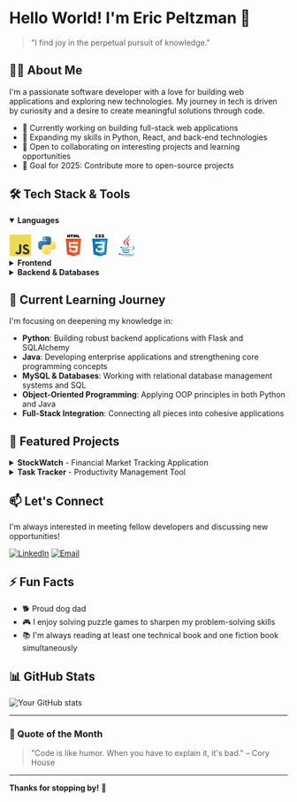 # Hello World! I'm Eric Peltzman 👋

> "I find joy in the perpetual pursuit of knowledge."

## 👨‍💻 About Me

I'm a passionate software developer with a love for building web applications and exploring new technologies. My journey in tech is driven by curiosity and a desire to create meaningful solutions through code.

- 🔭 Currently working on building full-stack web applications
- 🌱 Expanding my skills in Python, React, and back-end technologies
- 🤝 Open to collaborating on interesting projects and learning opportunities
- 🎯 Goal for 2025: Contribute more to open-source projects

## 🛠️ Tech Stack & Tools

<details open>
<summary><b>Languages</b></summary>
<br>
<img src="https://raw.githubusercontent.com/devicons/devicon/master/icons/javascript/javascript-original.svg" alt="Javascript" width="40" height="40"/>&nbsp;
<img src="https://raw.githubusercontent.com/devicons/devicon/master/icons/python/python-original.svg" alt="Python" width="40" height="40"/>&nbsp;
<img src="https://raw.githubusercontent.com/devicons/devicon/master/icons/html5/html5-original-wordmark.svg" alt="HTML5" width="40" height="40"/>&nbsp;
<img src="https://raw.githubusercontent.com/devicons/devicon/master/icons/css3/css3-original-wordmark.svg" alt="CSS3" width="40" height="40"/>&nbsp;
<img src="https://raw.githubusercontent.com/devicons/devicon/master/icons/java/java-original.svg" alt="Java" width="40" height="40"/>
</details>

<details>
<summary><b>Frontend</b></summary>
<br>
<img src="https://raw.githubusercontent.com/devicons/devicon/master/icons/react/react-original-wordmark.svg" alt="React" width="40" height="40"/>&nbsp;
<img src="https://cdn.worldvectorlogo.com/logos/nextjs-2.svg" alt="Next.js" width="40" height="40"/>&nbsp;
<img src="https://raw.githubusercontent.com/devicons/devicon/master/icons/bootstrap/bootstrap-plain-wordmark.svg" alt="Bootstrap" width="40" height="40"/>&nbsp;
<img src="https://www.vectorlogo.zone/logos/tailwindcss/tailwindcss-icon.svg" alt="TailwindCSS" width="40" height="40"/>
</details>

<details>
<summary><b>Backend & Databases</b></summary>
<br>
<img src="https://raw.githubusercontent.com/devicons/devicon/master/icons/flask/flask-original.svg" alt="Flask" width="40" height="40"/>&nbsp;
<img src="https://raw.githubusercontent.com/devicons/devicon/master/icons/nodejs/nodejs-original-wordmark.svg" alt="Node.js" width="40" height="40"/>&nbsp;
<img src="https://raw.githubusercontent.com/devicons/devicon/master/icons/mongodb/mongodb-original-wordmark.svg" alt="MongoDB" width="40" height="40"/>&nbsp;
<img src="https://raw.githubusercontent.com/devicons/devicon/master/icons/postgresql/postgresql-original-wordmark.svg" alt="PostgreSQL" width="40" height="40"/>
</details>

## 🚀 Current Learning Journey

I'm focusing on deepening my knowledge in:

- **Python**: Building robust backend applications with Flask and SQLAlchemy
- **Java**: Developing enterprise applications and strengthening core programming concepts
- **MySQL & Databases**: Working with relational database management systems and SQL
- **Object-Oriented Programming**: Applying OOP principles in both Python and Java
- **Full-Stack Integration**: Connecting all pieces into cohesive applications

## 📂 Featured Projects

<details>
<summary><b>StockWatch</b> - Financial Market Tracking Application</summary>
<br>
📝 <b>Description:</b> A web application for tracking stock market data and financial metrics. Built with Python and Flask backend, featuring stock data visualization.
<br>
🔗 <a href="https://github.com/epeltz33/StockWatch">View Project</a>
</details>

<details>
<summary><b>Task Tracker</b> - Productivity Management Tool</summary>
<br>
📝 <b>Description:</b> A task management application allowing users to create, organize, and track their tasks with priority levels and deadlines.
<br>
🔗 <a href="https://github.com/epeltz33/Task_Tracker">View Project</a>
</details>

## 📫 Let's Connect

I'm always interested in meeting fellow developers and discussing new opportunities!

[![LinkedIn](https://img.shields.io/badge/LinkedIn-Eric_Peltzman-blue?style=flat-square&logo=linkedin)](https://www.linkedin.com/in/eric-peltzman)
[![Email](https://img.shields.io/badge/Email-erpeltz@gmail.com-red?style=flat-square&logo=gmail)](mailto:erpeltz@gmail.com)

## ⚡ Fun Facts

- 🐕 Proud dog dad
- 🎮 I enjoy solving puzzle games to sharpen my problem-solving skills
- 📚 I'm always reading at least one technical book and one fiction book simultaneously

## 📊 GitHub Stats

![Your GitHub stats](https://github-readme-stats.vercel.app/api?username=epeltz33&show_icons=true&theme=radical)

---

### 💭 Quote of the Month

> "Code is like humor. When you have to explain it, it's bad." – Cory House

---

**Thanks for stopping by!** 👋
